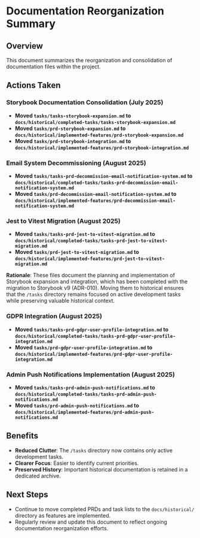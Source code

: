 # Documentation Reorganization Summary

## Overview
This document summarizes the reorganization and consolidation of documentation files within the project.

## Actions Taken

### Storybook Documentation Consolidation (July 2025)
- **Moved `tasks/tasks-storybook-expansion.md` to `docs/historical/completed-tasks/tasks-storybook-expansion.md`**
- **Moved `tasks/prd-storybook-expansion.md` to `docs/historical/implemented-features/prd-storybook-expansion.md`**
- **Moved `tasks/prd-storybook-integration.md` to `docs/historical/implemented-features/prd-storybook-integration.md`**

### Email System Decommissioning (August 2025)
- **Moved `tasks/tasks-prd-decommission-email-notification-system.md` to `docs/historical/completed-tasks/tasks-prd-decommission-email-notification-system.md`**
- **Moved `tasks/prd-decommission-email-notification-system.md` to `docs/historical/implemented-features/prd-decommission-email-notification-system.md`**

### Jest to Vitest Migration (August 2025)
- **Moved `tasks/tasks-prd-jest-to-vitest-migration.md` to `docs/historical/completed-tasks/tasks-prd-jest-to-vitest-migration.md`**
- **Moved `tasks/prd-jest-to-vitest-migration.md` to `docs/historical/implemented-features/prd-jest-to-vitest-migration.md`**

**Rationale**: These files document the planning and implementation of Storybook expansion and integration, which has been completed with the migration to Storybook v9 (ADR-010). Moving them to historical ensures that the `/tasks` directory remains focused on active development tasks while preserving valuable historical context.

### GDPR Integration (August 2025)
- **Moved `tasks/tasks-prd-gdpr-user-profile-integration.md` to `docs/historical/completed-tasks/tasks-prd-gdpr-user-profile-integration.md`**
- **Moved `tasks/prd-gdpr-user-profile-integration.md` to `docs/historical/implemented-features/prd-gdpr-user-profile-integration.md`**

### Admin Push Notifications Implementation (August 2025)
- **Moved `tasks/tasks-prd-admin-push-notifications.md` to `docs/historical/completed-tasks/tasks-prd-admin-push-notifications.md`**
- **Moved `tasks/prd-admin-push-notifications.md` to `docs/historical/implemented-features/prd-admin-push-notifications.md`**

## Benefits
- **Reduced Clutter**: The `/tasks` directory now contains only active development tasks.
- **Clearer Focus**: Easier to identify current priorities.
- **Preserved History**: Important historical documentation is retained in a dedicated archive.

## Next Steps
- Continue to move completed PRDs and task lists to the `docs/historical/` directory as features are implemented.
- Regularly review and update this document to reflect ongoing documentation reorganization efforts.
